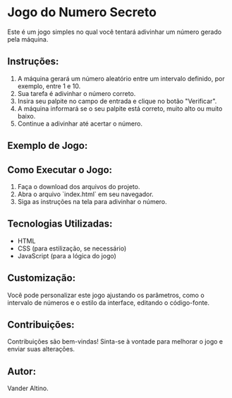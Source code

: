 <!DOCTYPE html>
<html lang="en">
<head>
    <meta charset="UTF-8">
    <meta name="viewport" content="width=device-width, initial-scale=1.0">
</head>
<body>
    <h1>Jogo do Numero Secreto </h1>
    <p>Este é um jogo simples no qual você tentará adivinhar um número gerado pela máquina.</p>
   <h2>Instruções:</h2>
    <ol>
        <li>A máquina gerará um número aleatório entre um intervalo definido, por exemplo, entre 1 e 10.</li>
        <li>Sua tarefa é adivinhar o número correto.</li>
        <li>Insira seu palpite no campo de entrada e clique no botão "Verificar".</li>
        <li>A máquina informará se o seu palpite está correto, muito alto ou muito baixo.</li>
        <li>Continue a adivinhar até acertar o número.</li>
    </ol>
    <h2>Exemplo de Jogo:</h2>
    <h2>Como Executar o Jogo:</h2>
    <ol>
        <li>Faça o download dos arquivos do projeto.</li>
        <li>Abra o arquivo `index.html` em seu navegador.</li>
        <li>Siga as instruções na tela para adivinhar o número.</li>
    </ol>
    <h2>Tecnologias Utilizadas:</h2>
    <ul>
        <li>HTML</li>
        <li>CSS (para estilização, se necessário)</li>
        <li>JavaScript (para a lógica do jogo)</li>
    </ul>
     <h2>Customização:</h2>
    <p>Você pode personalizar este jogo ajustando os parâmetros, como o intervalo de números e o estilo da interface, editando o código-fonte.</p>
    <h2>Contribuições:</h2>
    <p>Contribuições são bem-vindas! Sinta-se à vontade para melhorar o jogo e enviar suas alterações.</p>
     <h2>Autor:</h2>
    <p>Vander Altino.</p>
</body>
</html>

